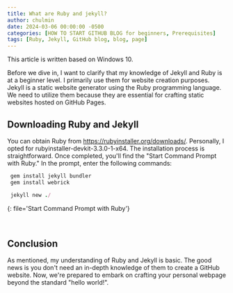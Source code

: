 ```yaml
---
title: What are Ruby and jekyll?
author: chulmin
date: 2024-03-06 00:00:00 -0500
categories: [HOW TO START GITHUB BLOG for beginners, Prerequisites]
tags: [Ruby, Jekyll, GitHub blog, blog, page]
---
```


This article is written based on Windows 10.

Before we dive in, I want to clarify that my knowledge of Jekyll and Ruby is at a beginner level. I primarily use them for website creation purposes. Jekyll is a static website generator using the Ruby programming language. We need to utilize them because they are essential for crafting static websites hosted on GitHub Pages.

## Downloading Ruby and Jekyll
You can obtain Ruby from https://rubyinstaller.org/downloads/. Personally, I opted for rubyinstaller-devkit-3.3.0-1-x64. The installation process is straightforward. Once completed, you'll find the "Start Command Prompt with Ruby." In the prompt, enter the following commands:

```ruby
 gem install jekyll bundler 
 gem install webrick

 jekyll new ./
```
{: file='Start Command Prompt with Ruby'}


<br/>


## Conclusion

As mentioned, my understanding of Ruby and Jekyll is basic. The good news is you don't need an in-depth knowledge of them to create a GitHub website. Now, we're prepared to embark on crafting your personal webpage beyond the standard "hello world!".

